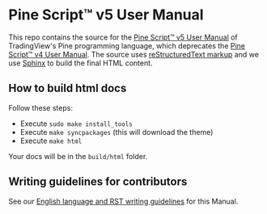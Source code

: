 # Pine Script™ v5 User Manual

This repo contains the source for the [Pine Script™ v5 User Manual](https://www.tradingview.com/pine-script-docs/en/v5/index.html) of TradingView's Pine programming language, which deprecates the [Pine Script™ v4 User Manual](https://www.tradingview.com/pine-script-docs/en/v4/index.html). The source uses [reStructuredText markup](https://docutils.sourceforge.io/docs/ref/rst/restructuredtext.html) and we use [Sphinx](https://www.sphinx-doc.org/en/master/) to build the final HTML content.


## How to build html docs
Follow these steps:

* Execute `sudo make install_tools`
* Execute `make syncpackages` (this will download the theme)
* Execute `make html`

Your docs will be in the `build/html` folder.


## Writing guidelines for contributors

See our [English language and RST writing guidelines](https://github.com/tradingview/documentation-guidelines/blob/main/PineUserManual/README.md) for this Manual.

